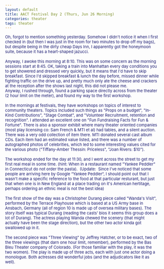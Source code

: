 ```yaml
---
layout: default
title: AACT Festival Day 2 (Thurs, Jun 26 Morning)
categories: theater
tags: theater
---
```

<SPAN class=spnMessageText id=msg><FONT color=#191970 size=2>Oh, forgot to mention something yesterday. Somehow I didn't notice it when I first checked in (but then I was just in the room for two minutes to drop off my bags), but despite being in the dirty cheap Days Inn, I apparently got the honeymoon suite, because it has a heart-shaped jazucci. <BR><BR>Anyway, I awoke this morning at 8:10. This was on some concern as the morning sessions start at 8:45. OK, taking a train into Manhattan every day conditions you to get showered and dressed very quickly, but it means that I'd have to skip breakfast. Since I'd skipped breakfast &amp; lunch the day before, missed dinner while fighting traffic on the drive up, and pretty much only ate the cheese and crackers at the reception after the shows last night, this did not please me. <BR>Anyway, I rushed through, found a parking space directly across from the theater (2 hour limit on the meter), and found my way to the first workshop.<BR><BR>In the mornings at festivals, they have workshops on topics of interest to community theaters. Topics included such things as "Props on a budget", "In-Kind Contributions", "Stage Combat", and "Volunteer Recruitment, retention and recognition". I attended an excellent one on "Fun Fundraising Facts for Fun &amp; Fortune". There is also a sponsor exhibit where many theater oriented companies (most play licensing co: Sam French &amp; MTI et al) had tables, and a silent auction. There was a very odd collection of item there. MTI donated several cast album CDs. Each item had an estimated value listed, and there was a number of autographed photos of celebrities, which led to some interesting values cited for the various photo ("Tiffany-Amber Thessin: Priceless", "Joan Rivers: $10").<BR><BR>The workshop ended for the day at 11:30, and I went across the street to get my first real meal in some time. (hint: When in a restaurant named "Yankee Peddler" in Connecticut do not order the pasta).&nbsp; (Update:&nbsp; Since I've noticed that some people are arriving here by Google &#8220;Yankee Peddler&#8220;, I should point out that I wasn't make a specific reference to the food at that particular resturant, but just that when one is in New England at a place trading on it's American hertitage, perhaps ordering an ethnic meal is not the best idea)<BR><BR>The first show of the day was a Christopher Durang piece called "Wanda's Visit", performed by the Terrace Playhouse which is based at a US Army base in Ansbach, Germany (all of region 10 is made up of oversea military bases). The story itself was typical Durang (reading the casts' bios it seems this group does a lot of Durang). The actress playing Wanda chewed the scenery (that might actually have been the stage direction), but the other two actor kinda got swallowed up in it.<BR><BR>The second piece was "Three Viewing" by Jeffrey Hatcher, or to be exact, two of the three viewings (that darn one hour limit, remember), performed by the Bas Bleu Theater company of Colorado. (For those familiar with the play, it was the two women). The play is made up of three acts, each with just one actor doing a monologue. Both actresses did wonderful jobs (and the adjudicators like it as well).</FONT><BR></SPAN>